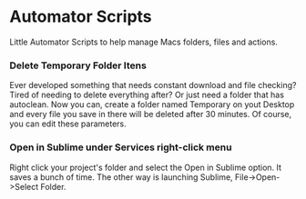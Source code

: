 # Automator Scripts

Little Automator Scripts to help manage Macs folders, files and actions.

### Delete Temporary Folder Itens

Ever developed something that needs constant download and file checking? Tired of needing to delete everything after? Or just need a folder that has autoclean.
Now you can, create a folder named Temporary on yout Desktop and every file you save in there will be deleted after 30 minutes. 
Of course, you can edit these parameters.

### Open in Sublime under Services right-click menu

Right click your project's folder and select the Open in Sublime option. It saves a bunch  of time. The other way is launching Sublime, File->Open->Select Folder.
